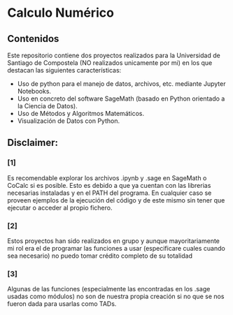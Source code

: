 # Calculo Numérico
## Contenidos
Este repositorio contiene dos proyectos realizados para la Universidad de Santiago de Compostela (NO realizados unicamente por mi) en los que destacan las siguientes características:
  * Uso de python para el manejo de datos, archivos, etc. mediante Jupyter Notebooks.
  * Uso en concreto del software SageMath (basado en Python orientado a la Ciencia de Datos).
  * Uso de Métodos y Algoritmos Matemáticos.
  * Visualización de Datos con Python.
## Disclaimer:
### [1]
  Es recomendable explorar los archivos .ipynb y .sage en SageMath o CoCalc si es posible. Esto es debido a que ya cuentan con las librerias necesarias instaladas y en el PATH del programa. En cualquier caso se proveen ejemplos de la ejecución del código y de este mismo sin tener que ejecutar o acceder al propio fichero.
  
### [2]
  Estos proyectos han sido realizados en grupo y aunque mayoritariamente mi rol era el de programar las funciones a usar (especificare cuales cuando sea necesario) no puedo tomar crédito completo de su totalidad
  
### [3]
  Algunas de las funciones (especialmente las encontradas en los .sage usadas como módulos) no son de nuestra propia creación si no que se nos fueron dada para usarlas como TADs.
